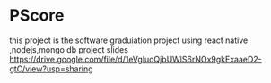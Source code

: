 # PScore
this project is the software graduiation project using react native ,nodejs,mongo db
project slides
https://drive.google.com/file/d/1eVgluoQjbUWlS6rNOx9gkExaaeD2-gtO/view?usp=sharing
